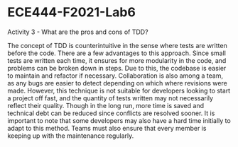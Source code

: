 # ECE444-F2021-Lab6

Activity 3 - What are the pros and cons of TDD?

The concept of TDD is counterintuitive in the sense where tests are written before the code. There are a few advantages to this approach. Since small tests are written each time, it ensures for more modularity in the code, and problems can be broken down in steps. Due to this, the codebase is easier to maintain and refactor if necessary. Collaboration is also among a team, as any bugs are easier to detect depending on which where revisions were made. However, this technique is not suitable for developers looking to start a project off fast, and the quantity of tests written may not necessarily reflect their quality. Though in the long run, more time is saved and technical debt can be reduced since conflicts are resolved sooner. It is important to note that some developers may also have a hard time initially to adapt to this method. Teams must also ensure that every member is keeping up with the maintenance regularly. 
